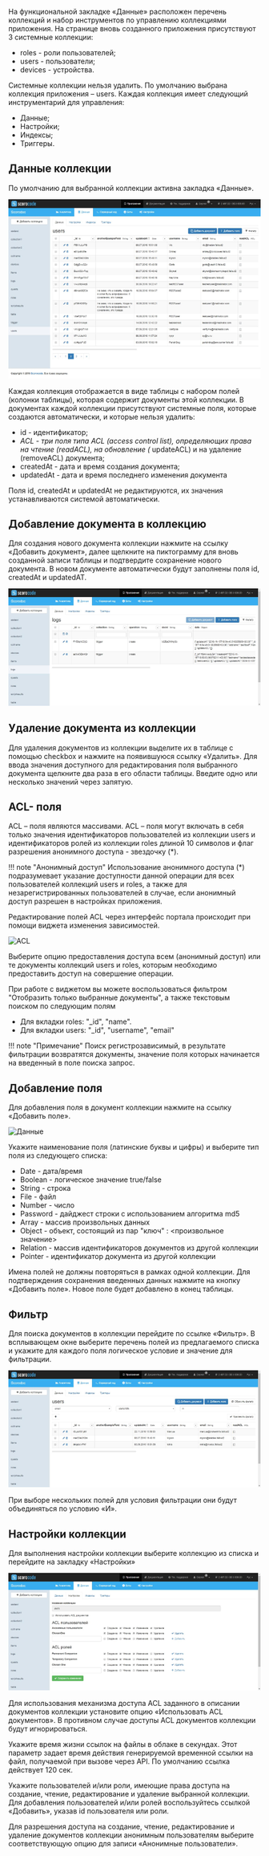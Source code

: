 На функциональной закладке «Данные» расположен перечень коллекций и набор инструментов по управлению коллекциями приложения. На странице вновь созданного приложения присутствуют 3 системные коллекции:

* roles - роли пользователей;
* users - пользователи;
* devices - устройства.

Системные коллекции нельзя удалить. По умолчанию выбрана коллекция приложения – users. Каждая коллекция имеет следующий инструментарий для управления:

* Данные;
* Настройки;
* Индексы;
* Триггеры.

## Данные коллекции

По умолчанию для выбранной коллекции активна закладка «Данные».

![Данные](../img/data.png)

Каждая коллекция отображается в виде таблицы с набором полей (колонки таблицы), которая содержит документы этой коллекции. В документах каждой коллекции присутствуют системные поля, которые создаются автоматически, и которые нельзя удалить:

* id - идентификатор;
* *ACL - три поля типа ACL (access control list), определяющих права на чтение (readACL), на обновление (* updateACL) и на удаление (removeACL) документа;
* createdAt - дата и время создания документа;
* updatedAt - дата и время последнего изменения документа

Поля id, createdAt и updatedAt не редактируются, их значения устанавливаются системой автоматически.

## Добавление документа в коллекцию

Для создания нового документа коллекции нажмите на ссылку «Добавить документ», далее щелкните на пиктограмму для вновь созданной записи таблицы и подтвердите сохранение нового документа. В новом документе автоматически будут заполнены поля id, createdAt и updatedAT.

![Данные](../img/dataadddoc.png)

## Удаление документа из коллекции

Для удаления документов из коллекции выделите их в таблице с помощью checkbox и нажмите на появившуюся ссылку «Удалить». Для ввода значения доступного для редактирования поля выбранного документа щелкните два раза в его области таблицы. Введите одно или несколько значений через запятую.

## ACL- поля

ACL – поля являются массивами. ACL – поля могут включать в себя только значения идентификаторов пользователей из коллекции users и идентификаторов ролей из коллекции roles длиной 10 символов и флаг разрешения анонимного доступа - звездочку (*). 

!!! note "Анонимный доступ"
    Использование анонимного доступа (*) подразумевает указание доступности данной операции для всех пользователей коллекций users и roles, а также для незарегистрированных пользователей в случае, если анонимный доступ разрешен в настройках приложения. 

Редактирование полей ACL через интерфейс портала происходит при помощи виджета изменения зависимостей.

![ACL](.../img/acleditor.png)

Выберите опцию предоставления доступа всем (анонимный доступ) или те документы коллекций users и roles, которым необходимо предоставить доступ на совершение операции. 

При работе с виджетом вы можете воспользоваться фильтром "Отобразить только выбранные документы", а также текстовым поиском по следующим полям

* Для вкладки roles: "_id", "name".
* Для вкладки users: "_id", "username", "email"

!!! note "Примечание"
    Поиск регистрозависимый, в результате фильтрации возвратятся документы, значение поля которых начинается на введенный в поле поиска запрос.

## Добавление поля

Для добавления поля в документ коллекции нажмите на ссылку «Добавить поле».

![Данные](../img/dataadfield.png)

Укажите наименование поля (латинские буквы и цифры) и выберите тип поля из следующего списка:

* Datе - дата/время
* Boolean - логическое значение true/false
* String - строка
* File - файл
* Number - число
* Password - дайджест строки с использованием алгоритма md5
* Array - массив произвольных данных
* Object - объект, состоящий из пар "ключ" : <произвольное значение>
* Relation - массив идентификаторов документов из другой коллекции
* Pointer - идентификатор документа из другой коллекции

Имена полей не должны повторяться в рамках одной коллекции. Для подтверждения сохранения введенных данных нажмите на кнопку «Добавить поле». Новое поле будет добавлено в конец таблицы.

## Фильтр

Для поиска документов в коллекции перейдите по ссылке «Фильтр». В всплывающем окне выберите перечень полей из предлагаемого списка и укажите для каждого поля логическое условие и значение для фильтрации.

![Данные](../img/datafilter.png)


При выборе нескольких полей для условия фильтрации они будут объединяться по условию «И».

## Настройки коллекции

Для выполнения настройки коллекции выберите коллекцию из списка и перейдите на закладку «Настройки»

![Данные](../img/datasettings.png)

Для использования механизма доступа ACL заданного в описании документов коллекции установите опцию «Использовать ACL документов». В противном случае доступы ACL документов коллекции будут игнорироваться.

Укажите время жизни ссылок на файлы в облаке в секундах. Этот параметр задает время действия генерируемой временной ссылки на файл, получаемой при вызове через API. По умолчанию ссылка действует 120 сек.

Укажите пользователей и/или роли, имеющие права доступа на создание, чтение, редактирование и удаление выбранной коллекции. Для добавления пользователей и/или ролей воспользуйтесь ссылкой «Добавить», указав id пользователя или роли.

Для разрешения доступа на создание, чтение, редактирование и удаление документов коллекции анонимным пользователям выберите соответствующую опцию для записи «Анонимные пользователи».

